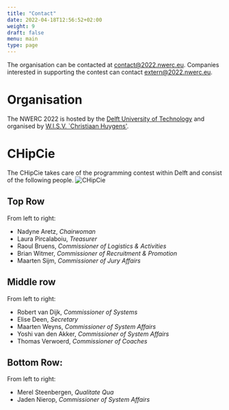 ```yaml
---
title: "Contact"
date: 2022-04-18T12:56:52+02:00
weight: 9
draft: false
menu: main
type: page
---
```

The organisation can be contacted at [contact@2022.nwerc.eu](mailto:contact@2022.nwerc.eu). Companies interested in supporting the contest can contact [extern@2022.nwerc.eu](mailto:extern@2022.nwerc.eu).

# Organisation
The NWERC 2022 is hosted by the [Delft University of Technology](https://www.tudelft.nl) and organised by [W.I.S.V. `Christiaan Huygens'](https://ch.tudelft.nl).

# CHipCie
The CHipCie takes care of the programming contest within Delft and consist of the following people.
![CHipCie](/chipcie.webp)

## Top Row
From left to right:
* Nadyne Aretz, _Chairwoman_
* Laura Pircalaboiu, _Treasurer_
* Raoul Bruens, _Commissioner of Logistics & Activities_
* Brian Witmer, _Commissioner of Recruitment & Promotion_
* Maarten Sijm, _Commissioner of Jury Affairs_

## Middle row
From left to right:
* Robert van Dijk, _Commissioner of Systems_
* Elise Deen, _Secretary_
* Maarten Weyns, _Commissioner of System Affairs_
* Yoshi van den Akker, _Commissioner of System Affairs_
* Thomas Verwoerd, _Commissioner of Coaches_

## Bottom Row:
From left to right:
* Merel Steenbergen, _Qualitate Qua_
* Jaden Nierop, _Commissioner of System Affairs_

